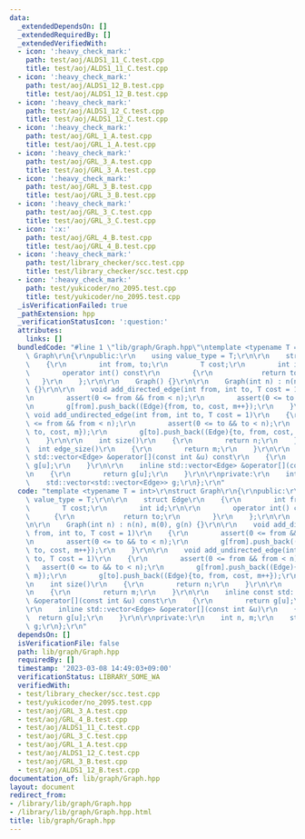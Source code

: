 ```yaml
---
data:
  _extendedDependsOn: []
  _extendedRequiredBy: []
  _extendedVerifiedWith:
  - icon: ':heavy_check_mark:'
    path: test/aoj/ALDS1_11_C.test.cpp
    title: test/aoj/ALDS1_11_C.test.cpp
  - icon: ':heavy_check_mark:'
    path: test/aoj/ALDS1_12_B.test.cpp
    title: test/aoj/ALDS1_12_B.test.cpp
  - icon: ':heavy_check_mark:'
    path: test/aoj/ALDS1_12_C.test.cpp
    title: test/aoj/ALDS1_12_C.test.cpp
  - icon: ':heavy_check_mark:'
    path: test/aoj/GRL_1_A.test.cpp
    title: test/aoj/GRL_1_A.test.cpp
  - icon: ':heavy_check_mark:'
    path: test/aoj/GRL_3_A.test.cpp
    title: test/aoj/GRL_3_A.test.cpp
  - icon: ':heavy_check_mark:'
    path: test/aoj/GRL_3_B.test.cpp
    title: test/aoj/GRL_3_B.test.cpp
  - icon: ':heavy_check_mark:'
    path: test/aoj/GRL_3_C.test.cpp
    title: test/aoj/GRL_3_C.test.cpp
  - icon: ':x:'
    path: test/aoj/GRL_4_B.test.cpp
    title: test/aoj/GRL_4_B.test.cpp
  - icon: ':heavy_check_mark:'
    path: test/library_checker/scc.test.cpp
    title: test/library_checker/scc.test.cpp
  - icon: ':heavy_check_mark:'
    path: test/yukicoder/no_2095.test.cpp
    title: test/yukicoder/no_2095.test.cpp
  _isVerificationFailed: true
  _pathExtension: hpp
  _verificationStatusIcon: ':question:'
  attributes:
    links: []
  bundledCode: "#line 1 \"lib/graph/Graph.hpp\"\ntemplate <typename T = int>\r\nstruct\
    \ Graph\r\n{\r\npublic:\r\n    using value_type = T;\r\n\r\n    struct Edge\r\n\
    \    {\r\n        int from, to;\r\n        T cost;\r\n        int id;\r\n\r\n\
    \        operator int() const\r\n        {\r\n            return to;\r\n     \
    \   }\r\n    };\r\n\r\n    Graph() {}\r\n\r\n    Graph(int n) : n(n), m(0), g(n)\
    \ {}\r\n\r\n    void add_directed_edge(int from, int to, T cost = 1)\r\n    {\r\
    \n        assert(0 <= from && from < n);\r\n        assert(0 <= to && to < n);\r\
    \n        g[from].push_back((Edge){from, to, cost, m++});\r\n    }\r\n\r\n   \
    \ void add_undirected_edge(int from, int to, T cost = 1)\r\n    {\r\n        assert(0\
    \ <= from && from < n);\r\n        assert(0 <= to && to < n);\r\n        g[from].push_back((Edge){from,\
    \ to, cost, m});\r\n        g[to].push_back((Edge){to, from, cost, m++});\r\n\
    \    }\r\n\r\n    int size()\r\n    {\r\n        return n;\r\n    }\r\n\r\n  \
    \  int edge_size()\r\n    {\r\n        return m;\r\n    }\r\n\r\n    inline const\
    \ std::vector<Edge> &operator[](const int &u) const\r\n    {\r\n        return\
    \ g[u];\r\n    }\r\n\r\n    inline std::vector<Edge> &operator[](const int &u)\r\
    \n    {\r\n        return g[u];\r\n    }\r\n\r\nprivate:\r\n    int n, m;\r\n\
    \    std::vector<std::vector<Edge>> g;\r\n};\r\n"
  code: "template <typename T = int>\r\nstruct Graph\r\n{\r\npublic:\r\n    using\
    \ value_type = T;\r\n\r\n    struct Edge\r\n    {\r\n        int from, to;\r\n\
    \        T cost;\r\n        int id;\r\n\r\n        operator int() const\r\n  \
    \      {\r\n            return to;\r\n        }\r\n    };\r\n\r\n    Graph() {}\r\
    \n\r\n    Graph(int n) : n(n), m(0), g(n) {}\r\n\r\n    void add_directed_edge(int\
    \ from, int to, T cost = 1)\r\n    {\r\n        assert(0 <= from && from < n);\r\
    \n        assert(0 <= to && to < n);\r\n        g[from].push_back((Edge){from,\
    \ to, cost, m++});\r\n    }\r\n\r\n    void add_undirected_edge(int from, int\
    \ to, T cost = 1)\r\n    {\r\n        assert(0 <= from && from < n);\r\n     \
    \   assert(0 <= to && to < n);\r\n        g[from].push_back((Edge){from, to, cost,\
    \ m});\r\n        g[to].push_back((Edge){to, from, cost, m++});\r\n    }\r\n\r\
    \n    int size()\r\n    {\r\n        return n;\r\n    }\r\n\r\n    int edge_size()\r\
    \n    {\r\n        return m;\r\n    }\r\n\r\n    inline const std::vector<Edge>\
    \ &operator[](const int &u) const\r\n    {\r\n        return g[u];\r\n    }\r\n\
    \r\n    inline std::vector<Edge> &operator[](const int &u)\r\n    {\r\n      \
    \  return g[u];\r\n    }\r\n\r\nprivate:\r\n    int n, m;\r\n    std::vector<std::vector<Edge>>\
    \ g;\r\n};\r\n"
  dependsOn: []
  isVerificationFile: false
  path: lib/graph/Graph.hpp
  requiredBy: []
  timestamp: '2023-03-08 14:49:03+09:00'
  verificationStatus: LIBRARY_SOME_WA
  verifiedWith:
  - test/library_checker/scc.test.cpp
  - test/yukicoder/no_2095.test.cpp
  - test/aoj/GRL_3_A.test.cpp
  - test/aoj/GRL_4_B.test.cpp
  - test/aoj/ALDS1_11_C.test.cpp
  - test/aoj/GRL_3_C.test.cpp
  - test/aoj/GRL_1_A.test.cpp
  - test/aoj/ALDS1_12_C.test.cpp
  - test/aoj/GRL_3_B.test.cpp
  - test/aoj/ALDS1_12_B.test.cpp
documentation_of: lib/graph/Graph.hpp
layout: document
redirect_from:
- /library/lib/graph/Graph.hpp
- /library/lib/graph/Graph.hpp.html
title: lib/graph/Graph.hpp
---
```

